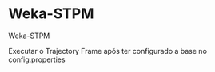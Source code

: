 # Weka-STPM
Weka-STPM


Executar o Trajectory Frame após ter configurado a base no config.properties
